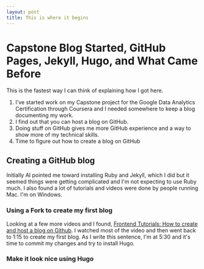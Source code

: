 ```yaml
---
layout: post
title: This is where it begins
---
```


# Capstone Blog Started, GitHub Pages, Jekyll, Hugo, and What Came Before

This is the fastest way I can think of explaining how I got here.

1. I've started work on my Capstone project for the Google Data Analytics Certification through Coursera and I needed somewhere to keep a blog documenting my work.
2. I find out that you can host a blog on GitHub.
3. Doing stuff on GitHub gives me more GitHub experience and a way to show more of my technical skills.
4. Time to figure out how to create a blog on GitHub

## Creating a GitHub blog

Initially AI pointed me toward installing Ruby and Jekyll, which I did but it seemed things were getting complicated and I'm not expecting to use Ruby much. I also found a lot of tutorials and videos were done by people running Mac. I'm on Windows. 

### Using a Fork to create my first blog
Looking at a few more videos and I found, [Frontend Tutorials: How to create and host a blog on Github](https://youtu.be/nTLzLhFG9mc?si=0mrwfrmzm-YLJRKs). I watched most of the video and then went back to 1:15 to create my first blog. As I write this sentence, I'm at 5:30 and it's time to commit my changes and try to install Hugo.   

### Make it look nice using Hugo

